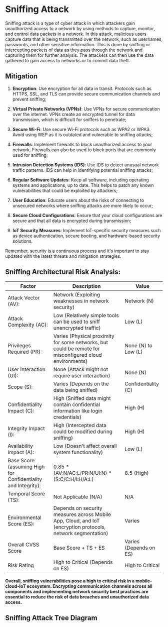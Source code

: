 # Sniffing Attack 

Sniffing attack is a type of cyber attack in which attackers gain unauthorized access to a network by using methods to capture, monitor, and control data packets in a network. In this attack, malicious users capture data that is being transmitted over the network, such as usernames, passwords, and other sensitive information. This is done by sniffing or intercepting packets of data as they pass through the network and capturing them for further analysis. The attackers can then use the data gathered to gain access to networks or to commit data theft.

## Mitigation

1. **Encryption**: Use encryption for all data in transit. Protocols such as HTTPS, SSL, and TLS can provide secure communication channels and prevent sniffing;

2. **Virtual Private Networks (VPNs)**: Use VPNs for secure communication over the internet. VPNs create an encrypted tunnel for data transmission, which is difficult for sniffers to penetrate;

3. **Secure Wi-Fi**: Use secure Wi-Fi protocols such as WPA2 or WPA3. Avoid using WEP as it is outdated and vulnerable to sniffing attacks;

4. **Firewalls**: Implement firewalls to block unauthorized access to your network. Firewalls can also be used to block ports that are commonly used for sniffing;

5. **Intrusion Detection Systems (IDS)**: Use IDS to detect unusual network traffic patterns. IDS can help in identifying potential sniffing attacks;

6. **Regular Software Updates**: Keep all software, including operating systems and applications, up to date. This helps to patch any known vulnerabilities that could be exploited by attackers;

7. **User Education**: Educate users about the risks of connecting to unsecured networks where sniffing attacks are more likely to occur;

8. **Secure Cloud Configurations**: Ensure that your cloud configurations are secure and that all data is encrypted during transmission;

9. **IoT Security Measures**: Implement IoT-specific security measures such as device authentication, secure booting, and hardware-based security solutions.

Remember, security is a continuous process and it's important to stay updated with the latest threats and mitigation strategies.


## Sniffing Architectural Risk Analysis: 

| **Factor**                                                      | **Description**                                                                                                 | **Value**                            |
|-----------------------------------------------------------------|-----------------------------------------------------------------------------------------------------------------|--------------------------------------|
| Attack   Vector (AV):                                           | Network   (Exploiting weaknesses in network security)                                                           | Network   (N)                        |
| Attack   Complexity (AC):                                       | Low   (Relatively simple tools can be used to sniff unencrypted traffic)                                        | Low   (L)                            |
| Privileges   Required (PR):                                     | Varies   (Physical proximity for some networks, but could be remote for misconfigured   cloud environments)     |         None (N) to Low (L)          |
| User   Interaction (UI):                                        | None   (Attack might not require user interaction)                                                              | None   (N)                           |
| Scope   (S):                                                    | Varies   (Depends on the data being sniffed)                                                                    |         Confidentiality (C)          |
| Confidentiality   Impact (C):                                   | High   (Sniffed data might contain confidential information like login credentials)                             | High   (H)                           |
| Integrity   Impact (I):                                         | High   (Intercepted data could be modified during sniffing)                                                     | High   (H)                           |
| Availability   Impact (A):                                      | Low   (Doesn't affect overall system functionality)                                                             | Low   (L)                            |
| Base   Score (assuming High for Confidentiality and Integrity): | 0.85   * (AV:N/AC:L/PR:N/UI:N) * (S:C/C:H/I:H/A:L)                                                              | 8.5   (High)                         |
| Temporal   Score (TS):                                          | Not   Applicable (N/A)                                                                                          | N/A                                  |
| Environmental   Score (ES):                                     | Depends   on security measures across Mobile App, Cloud, and IoT (encryption protocols,   network segmentation) | Varies                               |
| Overall   CVSS Score                                            | Base   Score + TS + ES                                                                                          |         Varies (Depends on ES)       |
| Risk   Rating                                                   | High   to Critical (Depends on ES)                                                                              | High   to Critical                   |

**Overall, sniffing vulnerabilities pose a high to critical risk in a mobile-cloud-IoT ecosystem. Encrypting communication channels across all components and implementing network security best practices are essential to reduce the risk of data breaches and unauthorized data access.**

## Sniffing Attack Tree Diagram